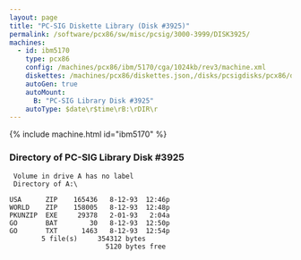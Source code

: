 ```yaml
---
layout: page
title: "PC-SIG Diskette Library (Disk #3925)"
permalink: /software/pcx86/sw/misc/pcsig/3000-3999/DISK3925/
machines:
  - id: ibm5170
    type: pcx86
    config: /machines/pcx86/ibm/5170/cga/1024kb/rev3/machine.xml
    diskettes: /machines/pcx86/diskettes.json,/disks/pcsigdisks/pcx86/diskettes.json
    autoGen: true
    autoMount:
      B: "PC-SIG Library Disk #3925"
    autoType: $date\r$time\rB:\rDIR\r
---
```


{% include machine.html id="ibm5170" %}

### Directory of PC-SIG Library Disk #3925

     Volume in drive A has no label
     Directory of A:\

    USA      ZIP    165436   8-12-93  12:46p
    WORLD    ZIP    158005   8-12-93  12:48p
    PKUNZIP  EXE     29378   2-01-93   2:04a
    GO       BAT        30   8-12-93  12:50p
    GO       TXT      1463   8-12-93  12:54p
            5 file(s)     354312 bytes
                            5120 bytes free
